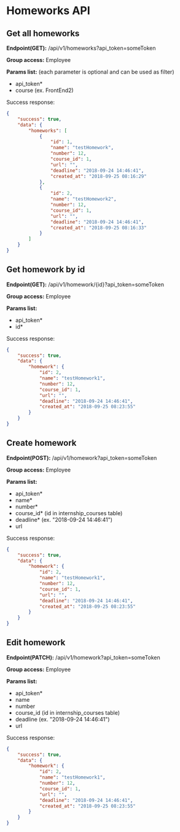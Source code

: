# Homeworks API

## Get all homeworks
**Endpoint(GET):** /api/v1/homeworks?api_token=someToken

**Group access:** Employee

**Params list:** (each parameter is optional and can be used as filter)
+ api_token*
+ course (ex. FrontEnd2)

Success response:
```json
{
    "success": true,
    "data": {
        "homeworks": [
            {
                "id": 1,
                "name": "testHomework",
                "number": 12,
                "course_id": 1,
                "url": "",
                "deadline": "2018-09-24 14:46:41",
                "created_at": "2018-09-25 08:16:29"
            },
            {
                "id": 2,
                "name": "testHomework2",
                "number": 12,
                "course_id": 1,
                "url": "",
                "deadline": "2018-09-24 14:46:41",
                "created_at": "2018-09-25 08:16:33"
            }
        ]
    }
}
```

## Get homework by id
**Endpoint(GET):** /api/v1/homework/{id}?api_token=someToken

**Group access:** Employee

**Params list:**
+ api_token*
+ id*

Success response:
```json
{
    "success": true,
    "data": {
        "homework": {
            "id": 2,
            "name": "testHomework1",
            "number": 12,
            "course_id": 1,
            "url": "",
            "deadline": "2018-09-24 14:46:41",
            "created_at": "2018-09-25 08:23:55"
        }
    }
}
```

## Create homework
**Endpoint(POST):** /api/v1/homework?api_token=someToken

**Group access:** Employee

**Params list:**
+ api_token*
+ name*
+ number*
+ course_id* (id in internship_courses table)
+ deadline* (ex. "2018-09-24 14:46:41")
+ url

Success response:
```json
{
    "success": true,
    "data": {
        "homework": {
            "id": 2,
            "name": "testHomework1",
            "number": 12,
            "course_id": 1,
            "url": "",
            "deadline": "2018-09-24 14:46:41",
            "created_at": "2018-09-25 08:23:55"
        }
    }
}
```

## Edit homework
**Endpoint(PATCH):** /api/v1/homework?api_token=someToken

**Group access:** Employee

**Params list:**
+ api_token*
+ name
+ number
+ course_id (id in internship_courses table)
+ deadline (ex. "2018-09-24 14:46:41")
+ url

Success response:
```json
{
    "success": true,
    "data": {
        "homework": {
            "id": 2,
            "name": "testHomework1",
            "number": 12,
            "course_id": 1,
            "url": "",
            "deadline": "2018-09-24 14:46:41",
            "created_at": "2018-09-25 08:23:55"
        }
    }
}
```
